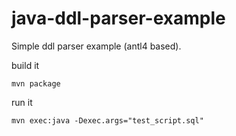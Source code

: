 java-ddl-parser-example
====================

Simple ddl parser example (antl4 based).

build it
```
mvn package
```

run it
```
mvn exec:java -Dexec.args="test_script.sql"
```